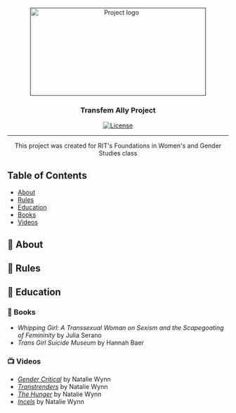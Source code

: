 <p align="center">
  <a href="" rel="noopener">
 <img width=400px height=200px src="https://vectorflags.s3-us-west-2.amazonaws.com/flags/org-trans-square-01.png" alt="Project logo"></a>
</p>

<h3 align="center">Transfem Ally Project</h3>

<div align="center">
  
  [![License](https://img.shields.io/github/license/sapph2c/homelab?style=for-the-badge&logo=gnu&logoColor=white)](/LICENSE)

</div>

---

<p align="center"> This project was created for RIT's Foundations in Women's and Gender Studies class
    <br> 
</p>

## Table of Contents
- [About](#about)
- [Rules](#rules)
- [Education](#education)
- [Books](#books)
- [Videos](#videos)

## :tea: About <a name = "about"></a>

## :ledger: Rules <a name = "rules"></a>

##  :pencil: Education <a name = "education"></a>

### :book: Books <a name = "books"></a>
- *Whipping Girl: A Transsexual Woman on Sexism and the Scapegoating of Femininity* by Julia Serano
- *Trans Girl Suicide Museum* by Hannah Baer

### :tv: Videos <a name = "videos"></a>
- [*Gender Critical*](https://www.youtube.com/watch?v=1pTPuoGjQsI&t=7s) by Natalie Wynn
- [*Transtrenders*](https://www.youtube.com/watch?v=EdvM_pRfuFM&t=2s) by Natalie Wynn
- [*The Hunger*](https://www.youtube.com/watch?v=RTRT794IQBg) by Natalie Wynn
- [*Incels*](https://www.youtube.com/watch?v=fD2briZ6fB0) by Natalie Wynn
